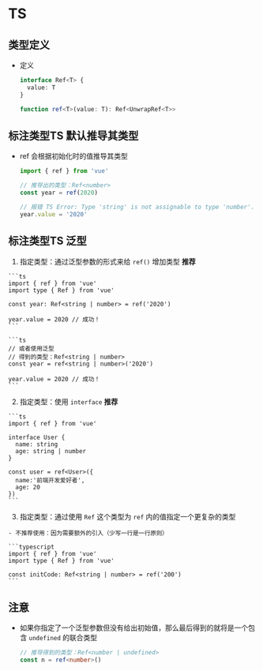 # TS

## 类型定义

- 定义

    ```typescript
    interface Ref<T> {
      value: T
    }

    function ref<T>(value: T): Ref<UnwrapRef<T>>

    ```

## 标注类型TS 默认推导其类型

- ref 会根据初始化时的值推导其类型

    ```typescript
    import { ref } from 'vue'

    // 推导出的类型：Ref<number>
    const year = ref(2020)

    // 报错 TS Error: Type 'string' is not assignable to type 'number'.
    year.value = '2020'
    ```

## 标注类型TS 泛型

  1. 指定类型：通过泛型参数的形式来给 `ref()` 增加类型 **推荐**

    ```ts
    import { ref } from 'vue'
    import type { Ref } from 'vue'

    const year: Ref<string | number> = ref('2020')

    year.value = 2020 // 成功！
    ```

    ```ts
    // 或者使用泛型
    // 得到的类型：Ref<string | number>
    const year = ref<string | number>('2020')

    year.value = 2020 // 成功！
    ```

  2. 指定类型：使用 `interface` **推荐**

    ```ts
    import { ref } from 'vue'

    interface User {
      name: string
      age: string | number
    }

    const user = ref<User>({
      name:'前端开发爱好者',
      age: 20
    })
    ```

  3. 指定类型：通过使用 `Ref` 这个类型为 `ref` 内的值指定一个更复杂的类型

    - 不推荐使用：因为需要额外的引入（少写一行是一行原则）

    ```typescript
    import { ref } from 'vue'
    import type { Ref } from 'vue'

    const initCode: Ref<string | number> = ref('200')
    ```

## 注意

- 如果你指定了一个泛型参数但没有给出初始值，那么最后得到的就将是一个包含 `undefined` 的联合类型

    ```typescript
    // 推导得到的类型：Ref<number | undefined>
    const n = ref<number>()
    ```
